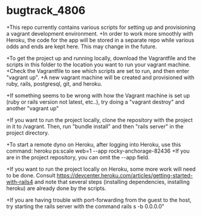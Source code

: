 # bugtrack_4806

+This repo currently contains various scripts for setting up and provisioning a vagrant development environment.
+In order to work more smoothly with Heroku, the code for the app will be stored in a separate repo while various odds and ends are kept here. This may change in the future.

+To get the project up and running locally, download the Vagrantfile and the scripts in this folder to the location you want to run your vagrant machine.
+Check the Vagrantfile to see which scripts are set to run, and then enter "vagrant up".
+A new vagrant machine will be created and provisioned with ruby, rails, postgresql, git, and heroku. 

+If something seems to be wrong with how the Vagrant machine is set up (ruby or rails version not latest, etc..), try doing a "vagrant destroy" and another "vagrant up"

+If you want to run the project locally, clone the repository with the project in it to /vagrant. Then, run "bundle install" and then "rails server" in the project directory.

+To start a remote dyno on Heroku, after logging into Heroku, use this command: heroku ps:scale web=1 --app rocky-anchorage-82436
+If you are in the project repository, you can omit the --app field.

+If you want to run the project locally on Heroku, some more work will need to be done. Consult https://devcenter.heroku.com/articles/getting-started-with-rails4 and note that several steps (installing dependencies, installing heroku) are already done by the scripts.

+If you are having trouble with port-forwarding from the guest to the host, try starting the rails server with the command rails s -b 0.0.0.0"

